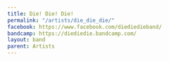 ```yaml
---
title: Die! Die! Die!
permalink: "/artists/die_die_die/"
facebook: https://www.facebook.com/diediedieband/
bandcamp: https://diediedie.bandcamp.com/
layout: band
parent: Artists
---
```


